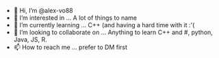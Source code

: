 - 👋 Hi, I’m @alex-vo88
- 👀 I’m interested in ... A lot of things to name
- 🌱 I’m currently learning ... C++ (and having a hard time with it :'(
- 💞️ I’m looking to collaborate on ... Anything to learn C++ and #, python, Java, JS, R.
- 📫 How to reach me ... prefer to DM first

<!---
alex-vo88/alex-vo88 is a ✨ special ✨ repository because its `README.md` (this file) appears on your GitHub profile.
You can click the Preview link to take a look at your changes.
--->
